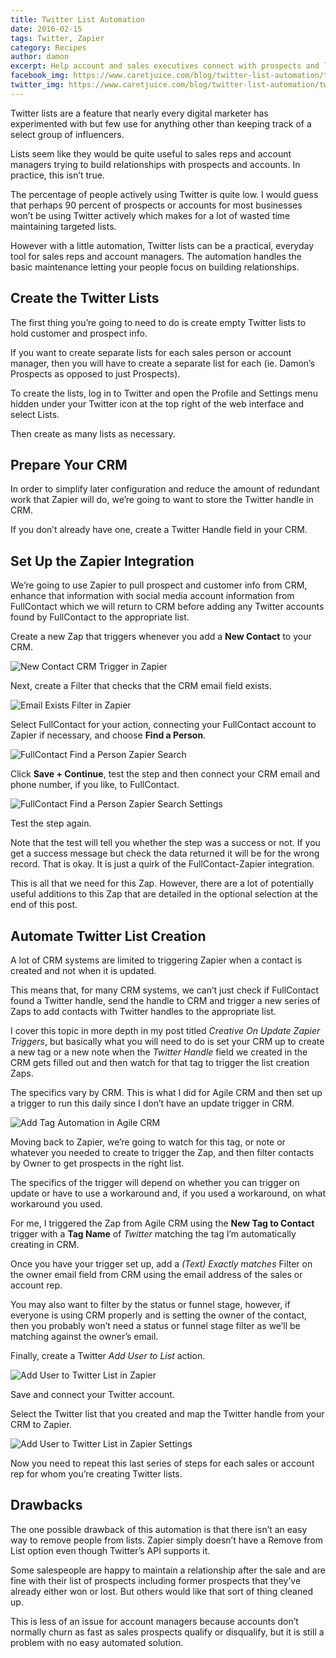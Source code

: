 ```yaml
---
title: Twitter List Automation
date: 2016-02-15
tags: Twitter, Zapier
category: Recipes
author: damon
excerpt: Help account and sales executives connect with prospects and leads.
facebook_img: https://www.caretjuice.com/blog/twitter-list-automation/twitter-list-automation-facebook.png
twitter_img: https://www.caretjuice.com/blog/twitter-list-automation/twitter-list-automation-twitter.png
---
```

Twitter lists are a feature that nearly every digital marketer has experimented with but few use for anything other than keeping track of a select group of influencers.

Lists seem like they would be quite useful to sales reps and account managers trying to build relationships with prospects and accounts. In practice, this isn’t true.

The percentage of people actively using Twitter is quite low. I would guess that perhaps 90 percent of prospects or accounts for most businesses won’t be using Twitter actively which makes for a lot of wasted time maintaining targeted lists.

However with a little automation, Twitter lists can be a practical, everyday tool for sales reps and account managers. The automation handles the basic maintenance letting your people focus on building relationships.

## Create the Twitter Lists

The first thing you’re going to need to do is create empty Twitter lists to hold customer and prospect info. 

If you want to create separate lists for each sales person or account manager, then you will have to create a separate list for each (ie. Damon’s Prospects as opposed to just Prospects).

To create the lists, log in to Twitter and open the Profile and Settings menu hidden under your Twitter icon at the top right of the web interface and select Lists.

Then create as many lists as necessary.

## Prepare Your CRM

In order to simplify later configuration and reduce the amount of redundant work that Zapier will do, we’re going to want to store the Twitter handle in CRM.

If you don’t already have one, create a Twitter Handle field in your CRM.

## Set Up the Zapier Integration

We’re going to use Zapier to pull prospect and customer info from CRM, enhance that information with social media account information from FullContact which we will return to CRM before adding any Twitter accounts found by FullContact to the appropriate list.

Create a new Zap that triggers whenever you add a **New Contact** to your CRM.

![New Contact CRM Trigger in Zapier](2016/crm-new-contact-trigger.png)

Next, create a Filter that checks that the CRM email field exists.

![Email Exists Filter in Zapier](2016/email-exists-filter.png)

Select FullContact for your action, connecting your FullContact account to Zapier if necessary, and choose **Find a Person**.

![FullContact Find a Person Zapier Search](2016/fullcontact-find-person.png)

Click **Save + Continue**, test the step and then connect your CRM email and phone number, if you like, to FullContact.

![FullContact Find a Person Zapier Search Settings](2016/fullcontact-find-person-settings.png)

Test the step again.

Note that the test will tell you whether the step was a success or not. If you get a success message but check the data returned it will be for the wrong record. That is okay. It is just a quirk of the FullContact-Zapier integration.

This is all that we need for this Zap. However, there are a lot of potentially useful additions to this Zap that are detailed in the optional selection at the end of this post.

## Automate Twitter List Creation

A lot of CRM systems are limited to triggering Zapier when a contact is created and not when it is updated.

This means that, for many CRM systems, we can’t just check if FullContact found a Twitter handle, send the handle to CRM and trigger a new series of Zaps to add contacts with Twitter handles to the appropriate list.

I cover this topic in more depth in my post titled *Creative On Update Zapier Triggers*, but basically what you will need to do is set your CRM up to create a new tag or a new note when the *Twitter Handle* field we created in the CRM gets filled out and then watch for that tag to trigger the list creation Zaps.

The specifics vary by CRM. This is what I did for Agile CRM and then set up a trigger to run this daily since I don’t have an update trigger in CRM.

![Add Tag Automation in Agile CRM](2016/crm-add-tag-automation.png)

Moving back to Zapier, we’re going to watch for this tag, or note or whatever you needed to create to trigger the Zap, and then filter contacts by Owner to get prospects in the right list.

The specifics of the trigger will depend on whether you can trigger on update or have to use a workaround and, if you used a workaround, on what workaround you used.

For me, I triggered the Zap from Agile CRM using the **New Tag to Contact** trigger with a **Tag Name** of *Twitter* matching the tag I’m automatically creating in CRM.

Once you have your trigger set up, add a *(Text) Exactly matches* Filter on the owner email field from CRM using the email address of the sales or account rep.

You may also want to filter by the status or funnel stage, however, if everyone is using CRM properly and is setting the owner of the contact, then you probably won’t need a status or funnel stage filter as we’ll be matching against the owner’s email.

Finally, create a Twitter *Add User to List* action.

![Add User to Twitter List in Zapier](2016/add-user-twitter-list.png)

Save and connect your Twitter account.

Select the Twitter list that you created and map the Twitter handle from your CRM to Zapier.

![Add User to Twitter List in Zapier Settings](2016/add-user-twitter-list-settings.png)

Now you need to repeat this last series of steps for each sales or account rep for whom you’re creating Twitter lists.

## Drawbacks

The one possible drawback of this automation is that there isn’t an easy way to remove people from lists. Zapier simply doesn’t have a Remove from List option even though Twitter’s API supports it.

Some salespeople are happy to maintain a relationship after the sale and are fine with their list of prospects including former prospects that they’ve already either won or lost. But others would like that sort of thing cleaned up.

This is less of an issue for account managers because accounts don’t normally churn as fast as sales prospects qualify or disqualify, but it is still a problem with no easy automated solution.

